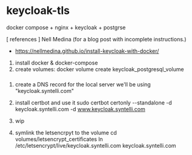 # keycloak-tls
docker compose + nginx + keycloak + postgrse


[ references ]
Nell Medina (for a blog post with incomplete instructions.)
- https://nellmedina.github.io/install-keycloak-with-docker/

1. install docker & docker-compose
2. create volumes:
docker volume create keycloak_postgresql_volume

###

1. create a DNS record for the local server
we'll be using "keycloak.syntelli.com"

2. install certbot and use it
sudo certbot certonly --standalone -d keycloak.syntelli.com -d www.keycloak.syntelli.com

3. wip

3. symlink the letsencrpyt to the volume
cd volumes/letsencrypt_certificates
ln /etc/letsencrypt/live/keycloak.syntelli.com keycloak.syntelli.com